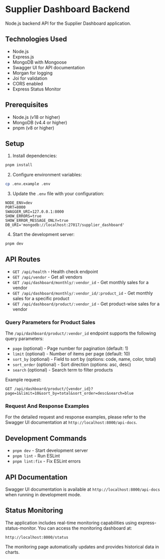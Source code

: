 # Supplier Dashboard Backend

Node.js backend API for the Supplier Dashboard application.

## Technologies Used

- Node.js
- Express.js
- MongoDB with Mongoose
- Swagger UI for API documentation
- Morgan for logging
- Joi for validation
- CORS enabled
- Express Status Monitor

## Prerequisites

- Node.js (v18 or higher)
- MongoDB (v4.4 or higher)
- pnpm (v8 or higher)

## Setup

1. Install dependencies:
```bash
pnpm install
```

2. Configure environment variables:
```bash
cp .env.example .env
```

3. Update the `.env` file with your configuration:
```properties
NODE_ENV=dev
PORT=8000
SWAGGER_URI=127.0.0.1:8000
SHOW_ERRORS=true
SHOW_ERROR_MESSAGE_ONLY=true
DB_URI='mongodb://localhost:27017/supplier_dashboard'
```

4. Start the development server:
```bash
pnpm dev
```

## API Routes

- `GET /api/health` - Health check endpoint
- `GET /api/vendor` - Get all vendors
- `GET /api/dashboard/monthly/:vendor_id` - Get monthly sales for a vendor
- `GET /api/dashboard/monthly/:vendor_id/:product_id` - Get monthly sales for a specific product
- `GET /api/dashboard/product/:vendor_id` - Get product-wise sales for a vendor

### Query Parameters for Product Sales

The `/api/dashboard/product/:vendor_id` endpoint supports the following query parameters:

- `page` (optional) - Page number for pagination (default: 1)
- `limit` (optional) - Number of items per page (default: 10)
- `sort_by` (optional) - Field to sort by (options: code, name, color, total)
- `sort_order` (optional) - Sort direction (options: asc, desc)
- `search` (optional) - Search term to filter products

Example request:
```
GET /api/dashboard/product/{vendor_id}?page=1&limit=10&sort_by=total&sort_order=desc&search=blue
```

### Request And Response Examples

For the detailed request and response examples, please refer to the Swagger UI documentation at `http://localhost:8000/api-docs`.

## Development Commands

- `pnpm dev` - Start development server
- `pnpm lint` - Run ESLint
- `pnpm lint:fix` - Fix ESLint errors

## API Documentation

Swagger UI documentation is available at `http://localhost:8000/api-docs` when running in development mode.

## Status Monitoring

The application includes real-time monitoring capabilities using express-status-monitor. You can access the monitoring dashboard at:

```
http://localhost:8000/status
```

The monitoring page automatically updates and provides historical data in charts.
